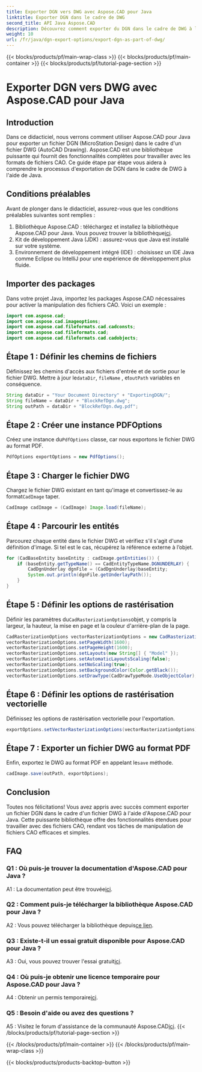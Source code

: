 ```yaml
---
title: Exporter DGN vers DWG avec Aspose.CAD pour Java
linktitle: Exporter DGN dans le cadre de DWG
second_title: API Java Aspose.CAD
description: Découvrez comment exporter du DGN dans le cadre de DWG à l'aide d'Aspose.CAD pour Java. Suivez notre guide étape par étape pour une manipulation efficace des fichiers CAO.
weight: 10
url: /fr/java/dgn-export-options/export-dgn-as-part-of-dwg/
---
```


{{< blocks/products/pf/main-wrap-class >}}
{{< blocks/products/pf/main-container >}}
{{< blocks/products/pf/tutorial-page-section >}}

# Exporter DGN vers DWG avec Aspose.CAD pour Java

## Introduction

Dans ce didacticiel, nous verrons comment utiliser Aspose.CAD pour Java pour exporter un fichier DGN (MicroStation Design) dans le cadre d'un fichier DWG (AutoCAD Drawing). Aspose.CAD est une bibliothèque puissante qui fournit des fonctionnalités complètes pour travailler avec les formats de fichiers CAO. Ce guide étape par étape vous aidera à comprendre le processus d'exportation de DGN dans le cadre de DWG à l'aide de Java.

## Conditions préalables

Avant de plonger dans le didacticiel, assurez-vous que les conditions préalables suivantes sont remplies :
1. Bibliothèque Aspose.CAD : téléchargez et installez la bibliothèque Aspose.CAD pour Java. Vous pouvez trouver la bibliothèque[ici](https://releases.aspose.com/cad/java/).
2. Kit de développement Java (JDK) : assurez-vous que Java est installé sur votre système.
3. Environnement de développement intégré (IDE) : choisissez un IDE Java comme Eclipse ou IntelliJ pour une expérience de développement plus fluide.

## Importer des packages

Dans votre projet Java, importez les packages Aspose.CAD nécessaires pour activer la manipulation des fichiers CAO. Voici un exemple :

```java
import com.aspose.cad;
import com.aspose.cad.imageoptions;
import com.aspose.cad.fileformats.cad.cadconsts;
import com.aspose.cad.fileformats.cad;
import com.aspose.cad.fileformats.cad.cadobjects;
```

## Étape 1 : Définir les chemins de fichiers

 Définissez les chemins d'accès aux fichiers d'entrée et de sortie pour le fichier DWG. Mettre à jour le`dataDir`, `fileName` , et`outPath` variables en conséquence.

```java
String dataDir = "Your Document Directory" + "ExportingDGN/";
String fileName = dataDir + "BlockRefDgn.dwg";
String outPath = dataDir + "BlockRefDgn.dwg.pdf";
```

## Étape 2 : Créer une instance PDFOptions

 Créez une instance du`PdfOptions` classe, car nous exportons le fichier DWG au format PDF.

```java
PdfOptions exportOptions = new PdfOptions();
```

## Étape 3 : Charger le fichier DWG

 Chargez le fichier DWG existant en tant qu'image et convertissez-le au format`CadImage` taper.

```java
CadImage cadImage = (CadImage) Image.load(fileName);
```

## Étape 4 : Parcourir les entités

Parcourez chaque entité dans le fichier DWG et vérifiez s'il s'agit d'une définition d'image. Si tel est le cas, récupérez la référence externe à l’objet.

```java
for (CadBaseEntity baseEntity : cadImage.getEntities()) {
    if (baseEntity.getTypeName() == CadEntityTypeName.DGNUNDERLAY) {
        CadDgnUnderlay dgnFile = (CadDgnUnderlay)baseEntity;
        System.out.println(dgnFile.getUnderlayPath());
    }
}
```

## Étape 5 : Définir les options de rastérisation

 Définir les paramètres du`CadRasterizationOptions`objet, y compris la largeur, la hauteur, la mise en page et la couleur d'arrière-plan de la page.

```java
CadRasterizationOptions vectorRasterizationOptions = new CadRasterizationOptions();
vectorRasterizationOptions.setPageWidth(1600);
vectorRasterizationOptions.setPageHeight(1600);
vectorRasterizationOptions.setLayouts(new String[] { "Model" });
vectorRasterizationOptions.setAutomaticLayoutsScaling(false);
vectorRasterizationOptions.setNoScaling(true);
vectorRasterizationOptions.setBackgroundColor(Color.getBlack());
vectorRasterizationOptions.setDrawType(CadDrawTypeMode.UseObjectColor);
```

## Étape 6 : Définir les options de rastérisation vectorielle

Définissez les options de rastérisation vectorielle pour l'exportation.

```java
exportOptions.setVectorRasterizationOptions(vectorRasterizationOptions);
```

## Étape 7 : Exporter un fichier DWG au format PDF

 Enfin, exportez le DWG au format PDF en appelant le`save` méthode.

```java
cadImage.save(outPath, exportOptions);
```

## Conclusion

Toutes nos félicitations! Vous avez appris avec succès comment exporter un fichier DGN dans le cadre d'un fichier DWG à l'aide d'Aspose.CAD pour Java. Cette puissante bibliothèque offre des fonctionnalités étendues pour travailler avec des fichiers CAO, rendant vos tâches de manipulation de fichiers CAO efficaces et simples.

## FAQ

### Q1 : Où puis-je trouver la documentation d'Aspose.CAD pour Java ?

 A1 : La documentation peut être trouvée[ici](https://reference.aspose.com/cad/java/).

### Q2 : Comment puis-je télécharger la bibliothèque Aspose.CAD pour Java ?

 A2 : Vous pouvez télécharger la bibliothèque depuis[ce lien](https://releases.aspose.com/cad/java/).

### Q3 : Existe-t-il un essai gratuit disponible pour Aspose.CAD pour Java ?

 A3 : Oui, vous pouvez trouver l'essai gratuit[ici](https://releases.aspose.com/).

### Q4 : Où puis-je obtenir une licence temporaire pour Aspose.CAD pour Java ?

 A4 : Obtenir un permis temporaire[ici](https://purchase.aspose.com/temporary-license/).

### Q5 : Besoin d'aide ou avez des questions ?

 A5 : Visitez le forum d'assistance de la communauté Aspose.CAD[ici](https://forum.aspose.com/c/cad/19).
{{< /blocks/products/pf/tutorial-page-section >}}

{{< /blocks/products/pf/main-container >}}
{{< /blocks/products/pf/main-wrap-class >}}

{{< blocks/products/products-backtop-button >}}
